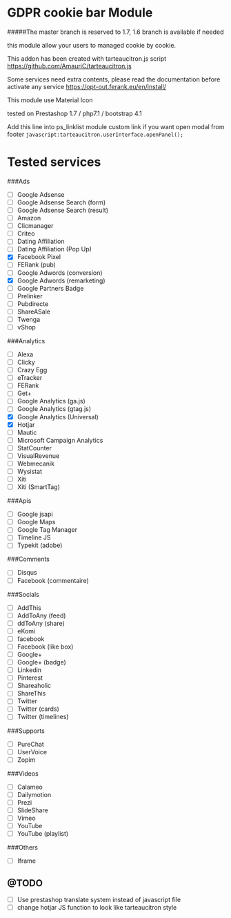 # GDPR cookie bar Module 

#####The master branch is reserved to 1.7, 1.6 branch is available if needed

this module allow your users to managed cookie by cookie.

This addon has been created with tarteaucitron.js script
https://github.com/AmauriC/tarteaucitron.js 

Some services need extra contents, please read the documentation before activate any service
https://opt-out.ferank.eu/en/install/

This module use Material Icon

tested on Prestashop 1.7 / php7.1 / bootstrap 4.1

Add this line into ps_linklist module custom link if you want open modal from footer
`javascript:tarteaucitron.userInterface.openPanel();`

# Tested services


###Ads 

- [ ] Google Adsense
- [ ] Google Adsense Search (form)
- [ ] Google Adsense Search (result)
- [ ] Amazon
- [ ] Clicmanager
- [ ] Criteo
- [ ] Dating Affiliation
- [ ] Dating Affiliation (Pop Up)
- [x] Facebook Pixel
- [ ] FERank (pub)
- [ ] Google Adwords (conversion)
- [x] Google Adwords (remarketing)
- [ ] Google Partners Badge
- [ ] Prelinker
- [ ] Pubdirecte
- [ ] ShareASale
- [ ] Twenga
- [ ] vShop

###Analytics

- [ ] Alexa
- [ ] Clicky
- [ ] Crazy Egg
- [ ] eTracker
- [ ] FERank
- [ ] Get+
- [ ] Google Analytics (ga.js)
- [ ] Google Analytics (gtag.js)
- [x] Google Analytics (Universal)
- [x] Hotjar
- [ ] Mautic
- [ ] Microsoft Campaign Analytics
- [ ] StatCounter
- [ ] VisualRevenue
- [ ] Webmecanik
- [ ] Wysistat
- [ ] Xiti
- [ ] Xiti (SmartTag)

###Apis

- [ ] Google jsapi
- [ ] Google Maps
- [ ] Google Tag Manager
- [ ] Timeline JS
- [ ] Typekit (adobe)

###Comments

- [ ] Disqus
- [ ] Facebook (commentaire)

###Socials

- [ ] AddThis
- [ ] AddToAny (feed) 
- [ ] ddToAny (share)
- [ ] eKomi
- [ ] facebook
- [ ] Facebook (like box)
- [ ] Google+
- [ ] Google+ (badge)
- [ ] Linkedin
- [ ] Pinterest
- [ ] Shareaholic
- [ ] ShareThis
- [ ] Twitter
- [ ] Twitter (cards)
- [ ] Twitter (timelines)

###Supports

- [ ] PureChat
- [ ] UserVoice
- [ ] Zopim

###Videos

- [ ] Calameo
- [ ] Dailymotion
- [ ] Prezi
- [ ] SlideShare
- [ ] Vimeo
- [ ] YouTube
- [ ] YouTube (playlist)

###Others

- [ ] Iframe

		
@TODO
--------

- [ ] Use prestashop translate system instead of javascript file
- [ ] change hotjar JS function to look like tarteaucitron style
